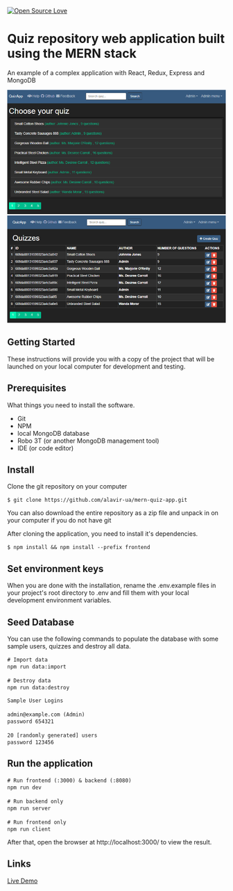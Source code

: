 [![Open Source Love](https://badges.frapsoft.com/os/v1/open-source.svg?v=103)](https://github.com/ellerbrock/open-source-badges/)

# Quiz repository web application built using the MERN stack
 
An example of a complex application  with React, Redux, Express and MongoDB

![Screenshot](screenshot1.png)
![Screenshot](screenshot2.png)

## Getting Started
These instructions will provide you with a copy of the project that will be launched on your local computer for development and testing.

## Prerequisites
What things you need to install the software.

- Git
- NPM
- local MongoDB database
- Robo 3T (or another MongoDB management tool)
- IDE (or code editor)


## Install
Clone the git repository on your computer
```
$ git clone https://github.com/alavir-ua/mern-quiz-app.git
```
You can also download the entire repository as a zip file and unpack in on your computer if you do not have git

After cloning the application, you need to install it's dependencies.
```
$ npm install && npm install --prefix frontend 
```

## Set environment keys
When you are done with the installation, rename the .env.example files in your project's root directory to .env and fill them with your local development environment variables.

## Seed Database

You can use the following commands to populate the database with some sample users, quizzes and
 destroy all data.

```
# Import data
npm run data:import

# Destroy data
npm run data:destroy
```

```
Sample User Logins

admin@example.com (Admin)
password 654321

20 [randomly generated] users
password 123456
```

## Run the application
```
# Run frontend (:3000) & backend (:8080)
npm run dev

# Run backend only
npm run server

# Run frontend only
npm run client
```

After that, open the browser at http://localhost:3000/ to view the result.

## Links
[Live Demo](https://quiz_app.herokuapp.com/)
